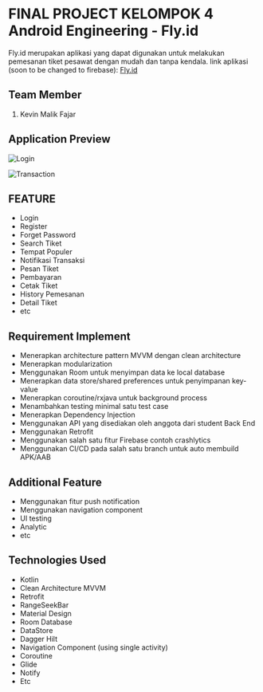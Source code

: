 # FINAL PROJECT KELOMPOK 4 Android Engineering - Fly.id

Fly.id merupakan aplikasi yang dapat digunakan untuk melakukan pemesanan tiket pesawat dengan mudah dan tanpa kendala. link aplikasi (soon to be changed to firebase): [Fly.id](https://drive.google.com/file/d/1xYwQzvmzFEb1S5y_8sLwMI_5fbYZJARK/view?usp=sharing)

## Team Member
1. Kevin Malik Fajar

## Application Preview

![Login](https://github.com/Synrgy-Academy-Final-Project/Android/assets/97342935/83dcc0c5-5085-430b-9590-53f0914f76b7)

![Transaction](https://github.com/Synrgy-Academy-Final-Project/Android/assets/97342935/eef7b97f-44d6-47f3-8077-c170f00b2cfd)


## FEATURE

- Login
- Register
- Forget Password
- Search Tiket
- Tempat Populer
- Notifikasi Transaksi
- Pesan Tiket
- Pembayaran
- Cetak Tiket
- History Pemesanan
- Detail Tiket
- etc

## Requirement Implement

- Menerapkan architecture pattern MVVM dengan clean architecture
- Menerapkan modularization
- Menggunakan Room untuk menyimpan data ke local database
- Menerapkan data store/shared preferences untuk penyimpanan key-value
- Menerapkan coroutine/rxjava untuk background process
- Menambahkan testing minimal satu test case
- Menerapkan Dependency Injection
- Menggunakan API yang disediakan oleh anggota dari student Back End
- Menggunakan Retrofit
- Menggunakan salah satu fitur Firebase contoh crashlytics
- Menggunakan CI/CD pada salah satu branch untuk auto membuild APK/AAB

## Additional Feature
- Menggunakan fitur push notification
- Menggunakan navigation component
- UI testing
- Analytic
- etc

## Technologies Used

- Kotlin
- Clean Architecture MVVM
- Retrofit
- RangeSeekBar
- Material Design
- Room Database
- DataStore
- Dagger Hilt
- Navigation Component (using single activity)
- Coroutine
- Glide
- Notify
- Etc
